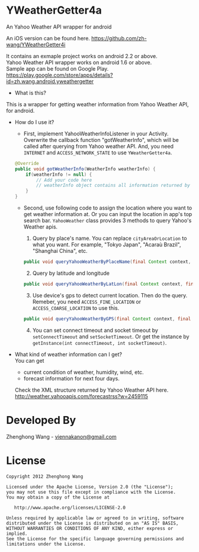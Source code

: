 YWeatherGetter4a
================

An Yahoo Weather API wrapper for android

An iOS version can be found here.
https://github.com/zh-wang/YWeatherGetter4i

It contains an exmaple project works on android 2.2 or above.   
Yahoo Weather API wrapper works on android 1.6 or above.	
Sample app can be found on Google Play. 	
https://play.google.com/store/apps/details?id=zh.wang.android.yweathergetter

+  What is this?	 

  This is a wrapper for getting weather information from Yahoo Weather API, for android.

+ How do I use it? 

   * First, implement YahooWeatherInfoListener in your Activity. Overwrite the callback function "gotWeatherInfo", which will be called after querying from Yahoo weather API. And, you need `INTERNET` and `ACCESS_NETWORK_STATE` to use `YWeatherGetter4a`.

    ```java
    @Override
    public void gotWeatherInfo(WeatherInfo weatherInfo) {
        if(weatherInfo != null) {
            // Add your code here
            // weatherInfo object contains all information returned by Yahoo Weather apis
        }
    }
    ```  

  * Second, use following code to assign the location where you want to get weather information at. Or you can input the location in app's top search bar.
    `YahooWeather` class provides 3 methods to query Yahoo's Weather apis.
      1. Query by place's name. You can replace `cityAreaOrLocation` to what you want. For example, "Tokyo Japan", "Acaraù Brazil", "Shanghai China", etc.  
      ```java 
      public void queryYahooWeatherByPlaceName(final Context context, final String cityAreaOrLocation, final YahooWeatherInfoListener result) 
      ```  

      2. Query by latitude and longitude
      ```java
      public void queryYahooWeatherByLatLon(final Context context, final String lat, final String lon, final YahooWeatherInfoListener result) 
      ```  
      
      3. Use device's gps to detect current location. Then do the query. Remeber, you need ` ACCESS_FINE_LOCATION ` or ` ACCESS_COARSE_LOCATION ` to use this.  
      ```java 
      public void queryYahooWeatherByGPS(final Context context, final YahooWeatherInfoListener result) 
      ```

      4. You can set connect timeout and socket timeout by `setConnectTimeout` and `setSocketTimeout`. Or get the instance by `getInstance(int connectTimeout, int socketTimeout)`. 

+ What kind of weather information can I get?	
  You can get 
  * current condition of weather, humidity, wind, etc.
  * forecast information for next four days.

  Check the XML structure returned by Yahoo Weather API here.
  http://weather.yahooapis.com/forecastrss?w=2459115
  

Developed By
================
Zhenghong Wang - <viennakanon@gmail.com>

License
================
    Copyright 2012 Zhenghong Wang

    Licensed under the Apache License, Version 2.0 (the "License");
    you may not use this file except in compliance with the License.
    You may obtain a copy of the License at

       http://www.apache.org/licenses/LICENSE-2.0

    Unless required by applicable law or agreed to in writing, software
    distributed under the License is distributed on an "AS IS" BASIS,
    WITHOUT WARRANTIES OR CONDITIONS OF ANY KIND, either express or implied.
    See the License for the specific language governing permissions and
    limitations under the License.
